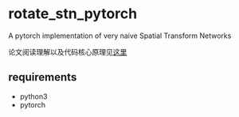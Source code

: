 # rotate\_stn\_pytorch

A pytorch implementation of very naive Spatial Transform Networks

论文阅读理解以及代码核心原理见[这里](https://blog.jiangzhenyu.xyz/2018/10/06/Spatial-Transformer-Networks/)

## requirements

- python3
- pytorch
